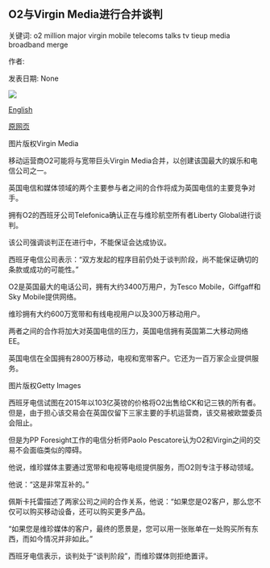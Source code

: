 ## O2与Virgin Media进行合并谈判

关键词: o2 million major virgin mobile telecoms talks tv tieup media broadband merge

作者: 

发表日期: None

![](https://ichef.bbci.co.uk/news/1024/branded_news/1466D/production/_111156538_header-abbey-road-9-gradient.png)

[English](O2%20and%20Virgin%20Media%20in%20talks%20to%20merge.md)

[原网页](https://www.bbc.com/news/business-52527804)

图片版权Virgin Media

移动运营商O2可能将与宽带巨头Virgin Media合并，以创建该国最大的娱乐和电信公司之一。

英国电信和媒体领域的两个主要参与者之间的合作将成为英国电信的主要竞争对手。

拥有O2的西班牙公司Telefonica确认正在与维珍航空所有者Liberty Global进行谈判。

该公司强调谈判正在进行中，不能保证会达成协议。

西班牙电信公司表示：“双方发起的程序目前仍处于谈判阶段，尚不能保证确切的条款或成功的可能性。”

O2是英国最大的电话公司，拥有大约3400万用户，为Tesco Mobile，Giffgaff和Sky Mobile提供网络。

维珍拥有大约600万宽带和有线电视用户以及300万移动用户。

两者之间的合作将加大对英国电信的压力，英国电信拥有英国第二大移动网络EE。

英国电信在全国拥有2800万移动，电视和宽带客户。它还为一百万家企业提供服务。

图片版权Getty Images

西班牙电信试图在2015年以103亿英镑的价格将O2出售给CK和记三铁的所有者。但是，由于担心该交易会在英国仅留下三家主要的手机运营商，该交易被欧盟委员会阻止。

但是为PP Foresight工作的电信分析师Paolo Pescatore认为O2和Virgin之间的交易不会面临类似的障碍。

他说，维珍媒体主要通过宽带和电视等电缆提供服务，而O2则专注于移动领域。

他说：“这是非常互补的。”

佩斯卡托雷描述了两家公司之间的合作关系，他说：“如果您是O2客户，那么您不仅可以购买移动设备，还可以购买更多产品。

“如果您是维珍媒体的客户，最终的愿景是，您可以用一张账单在一处购买所有东西，而如今情况并非如此。”

西班牙电信表示，谈判处于“谈判阶段”，而维珍媒体则拒绝置评。